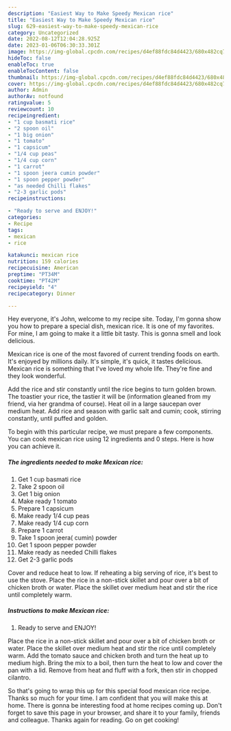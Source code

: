 ```yaml
---
description: "Easiest Way to Make Speedy Mexican rice"
title: "Easiest Way to Make Speedy Mexican rice"
slug: 629-easiest-way-to-make-speedy-mexican-rice
category: Uncategorized
date: 2022-08-12T12:04:28.925Z
date: 2023-01-06T06:30:33.301Z
image: https://img-global.cpcdn.com/recipes/d4ef88fdc84d4423/680x482cq70/mexican-rice-recipe-main-photo.jpg
hideToc: false
enableToc: true
enableTocContent: false
thumbnail: https://img-global.cpcdn.com/recipes/d4ef88fdc84d4423/680x482cq70/mexican-rice-recipe-main-photo.jpg
cover: https://img-global.cpcdn.com/recipes/d4ef88fdc84d4423/680x482cq70/mexican-rice-recipe-main-photo.jpg
author: Admin
authorAv: notfound
ratingvalue: 5
reviewcount: 10
recipeingredient:
- "1 cup basmati rice"
- "2 spoon oil"
- "1 big onion"
- "1 tomato"
- "1 capsicum"
- "1/4 cup peas"
- "1/4 cup corn"
- "1 carrot"
- "1 spoon jeera cumin powder"
- "1 spoon pepper powder"
- "as needed Chilli flakes"
- "2-3 garlic pods"
recipeinstructions:

- "Ready to serve and ENJOY!"
categories:
- Recipe
tags:
- mexican
- rice

katakunci: mexican rice 
nutrition: 159 calories
recipecuisine: American
preptime: "PT34M"
cooktime: "PT42M"
recipeyield: "4"
recipecategory: Dinner

---
```



Hey everyone, it's John, welcome to my recipe site. Today, I'm gonna show you how to prepare a special dish, mexican rice. It is one of my favorites. For mine, I am going to make it a little bit tasty. This is gonna smell and look delicious.

Mexican rice is one of the most favored of current trending foods on earth. It's enjoyed by millions daily. It's simple, it's quick, it tastes delicious. Mexican rice is something that I've loved my whole life. They're fine and they look wonderful.

Add the rice and stir constantly until the rice begins to turn golden brown. The toastier your rice, the tastier it will be (information gleaned from my friend, via her grandma of course). Heat oil in a large saucepan over medium heat. Add rice and season with garlic salt and cumin; cook, stirring constantly, until puffed and golden.


To begin with this particular recipe, we must prepare a few components. You can cook mexican rice using 12 ingredients and 0 steps. Here is how you can achieve it.

<!--inarticleads1-->

##### The ingredients needed to make Mexican rice:

1. Get 1 cup basmati rice
1. Take 2 spoon oil
1. Get 1 big onion
1. Make ready 1 tomato
1. Prepare 1 capsicum
1. Make ready 1/4 cup peas
1. Make ready 1/4 cup corn
1. Prepare 1 carrot
1. Take 1 spoon jeera( cumin) powder
1. Get 1 spoon pepper powder
1. Make ready as needed Chilli flakes
1. Get 2-3 garlic pods


Cover and reduce heat to low. If reheating a big serving of rice, it&#39;s best to use the stove. Place the rice in a non-stick skillet and pour over a bit of chicken broth or water. Place the skillet over medium heat and stir the rice until completely warm. 

<!--inarticleads2-->

##### Instructions to make Mexican rice:


1. Ready to serve and ENJOY!

Place the rice in a non-stick skillet and pour over a bit of chicken broth or water. Place the skillet over medium heat and stir the rice until completely warm. Add the tomato sauce and chicken broth and turn the heat up to medium high. Bring the mix to a boil, then turn the heat to low and cover the pan with a lid. Remove from heat and fluff with a fork, then stir in chopped cilantro. 

So that's going to wrap this up for this special food mexican rice recipe. Thanks so much for your time. I am confident that you will make this at home. There is gonna be interesting food at home recipes coming up. Don't forget to save this page in your browser, and share it to your family, friends and colleague. Thanks again for reading. Go on get cooking!
